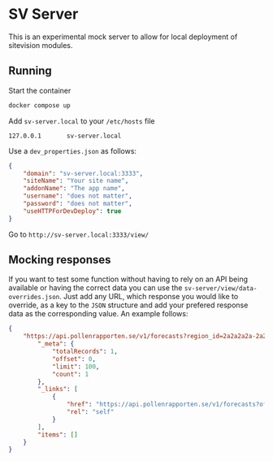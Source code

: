 # SV Server
This is an experimental mock server to allow for local deployment of sitevision modules.

## Running
Start the container

```sh
docker compose up
```

Add `sv-server.local` to your `/etc/hosts` file

```
127.0.0.1       sv-server.local
```

Use a `dev_properties.json` as follows:

```json
{
    "domain": "sv-server.local:3333",
    "siteName": "Your site name",
    "addonName": "The app name",
    "username": "does not matter",
    "password": "does not matter",
    "useHTTPForDevDeploy": true
}
```

Go to `http://sv-server.local:3333/view/`

## Mocking responses
If you want to test some function without having to rely on an API being available or having the correct data you can use the `sv-server/view/data-overrides.json`. Just add any URL, which response you would like to override, as a key to the `JSON` structure and add your prefered response data as the corresponding value. An example follows:

```json
{
    "https://api.pollenrapporten.se/v1/forecasts?region_id=2a2a2a2a-2a2a-4a2a-aa2a-2a2a2a303a35&current=true": {
        "_meta": {
            "totalRecords": 1,
            "offset": 0,
            "limit": 100,
            "count": 1
        },
        "_links": [
            {
                "href": "https://api.pollenrapporten.se/v1/forecasts?offset=0&limit=100&region_id=2a2a2a2a-2a2a-4a2a-aa2a-2a2a2a303a34&current=True",
                "rel": "self"
            }
        ],
        "items": []
    }
}
```